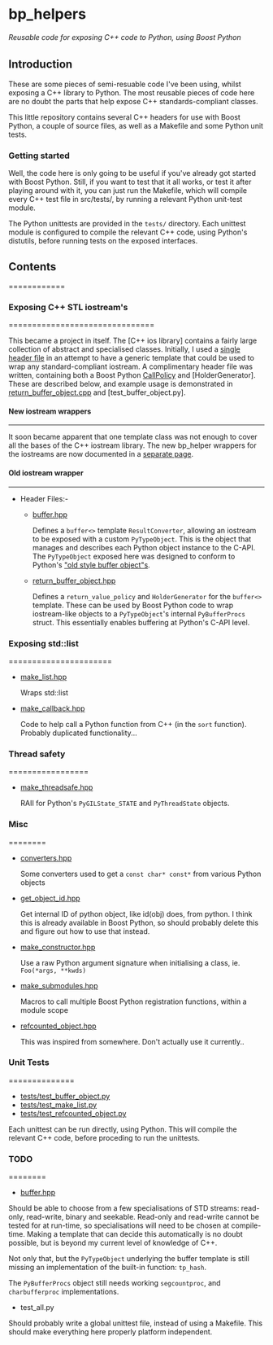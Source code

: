 #  bp_helpers

###### Reusable code for exposing C++ code to Python, using Boost Python


## Introduction

These are some pieces of semi-resuable code I've been using, whilst exposing
a C++ library to Python. The most reusable pieces of code here are no
doubt the parts that help expose C++ standards-compliant classes.

This little repository contains several C++ headers for use with Boost
Python, a couple of source files, as well as a Makefile and some
Python unit tests.


### Getting started

Well, the code here is only going to be useful if you've already got 
started with Boost Python. Still, if you want to test that it all works,
or test it after playing around with it, you can just run the Makefile, 
which will compile every C++ test file in src/tests/, by running a relevant 
Python unit-test module.

The Python unittests are provided in the `tests/` directory. Each unittest
module is configured to compile the relevant C++ code, using Python's distutils, 
before running tests on the exposed interfaces.


## Contents
============

### Exposing C++ STL iostream's
===============================

This became a project in itself. The [C++ ios library] contains a fairly large
collection of abstract and specialised classes. Initially, I used a [single
header file][buffer.hpp] in an attempt to have a generic template that could be 
used to wrap any standard-compliant iostream. A complimentary header file was
written, containing both a Boost Python [CallPolicy] and [HolderGenerator].
These are described below, and example usage is demonstrated in
[return_buffer_object.cpp] and [test_buffer_object.py].

#### New iostream wrappers
--------------------------

It soon became apparent that one template class was not enough to cover all the
bases of the C++ iostream library. The new bp_helper wrappers for the iostreams
are now documented in a [separate page][iostream wrappers].

#### Old iostream wrapper
-------------------------

- Header Files:-
  - [buffer.hpp]

    Defines a `buffer<>` template `ResultConverter`, allowing an iostream to
    be exposed with a custom `PyTypeObject`. This is the object that manages
    and describes each Python object instance to the C-API. The `PyTypeObject`
    exposed here was designed to conform to Python's 
    ["old style buffer object"s][1].
  - [return_buffer_object.hpp]

    Defines a `return_value_policy` and `HolderGenerator` for the `buffer<>`
    template. These can be used by Boost Python code to wrap iostream-like 
    objects to a `PyTypeObject`'s internal `PyBufferProcs` struct. This 
    essentially enables buffering at Python's C-API level.


### Exposing std::list
======================

- [make_list.hpp]

  Wraps std::list

- [make_callback.hpp]

  Code to help call a Python function from C++ (in the `sort` function).
  Probably duplicated functionality...


### Thread safety
=================

- [make_threadsafe.hpp]

  RAII for Python's `PyGILState_STATE` and `PyThreadState` objects.


### Misc
========

- [converters.hpp]

  Some converters used to get a `const char* const*` from various Python objects

- [get_object_id.hpp]

  Get internal ID of python object, like id(obj) does, from python. I think this is 
  already available in Boost Python, so should probably delete this and figure out 
  how to use that instead.

- [make_constructor.hpp]

  Use a raw Python argument signature when initialising a class, ie. `Foo(*args, **kwds)`

- [make_submodules.hpp]

  Macros to call multiple Boost Python registration functions, within a module scope

- [refcounted_object.hpp]

  This was inspired from somewhere. Don't actually use it currently..

### Unit Tests
==============

- [tests/test_buffer_object.py]
- [tests/test_make_list.py]
- [tests/test_refcounted_object.py]

Each unittest can be run directly, using Python. This will compile the relevant C++ code,
before proceding to run the unittests.

### TODO
========

- [buffer.hpp]

Should be able to choose from a few specialisations of STD streams: read-only, read-write,
binary and seekable. Read-only and read-write cannot be tested for at run-time, so 
specialisations will need to be chosen at compile-time. Making a template that can decide 
this automatically is no doubt possible, but is beyond my current level of knowledge of C++.

Not only that, but the `PyTypeObject` underlying the buffer template is still missing an
implementation of the built-in function: `tp_hash`.

The `PyBufferProcs` object still needs working `segcountproc`, and `charbufferproc`
implementations.


- test_all.py

Should probably write a global unittest file, instead of using a Makefile. This should make
everything here properly platform independent.

[1]: http://docs.python.org/2/c-api/buffer.html#old-style-buffer-objects

[C++ io library]: http://www.cplusplus.com/reference/ios/
[CallPolicy]: http://www.boost.org/doc/libs/1_53_0/libs/python/doc/v2/CallPolicies.html#CallPolicies-concept
[ResultConverter]: http://www.boost.org/doc/libs/1_53_0/libs/python/doc/v2/ResultConverter.html#ResultConverter-concept
[ResultConverterGenerator]: http://www.boost.org/doc/libs/1_53_0/libs/python/doc/v2/ResultConverter.html#ResultConverterGenerator-concept

[iostream wrappers]: ./IOSTREAM.md
[buffer.hpp]: https://github.com/alexleach/bp_helpers/blob/master/include/boost_helpers/buffer.hpp
[converters.hpp]: https://github.com/alexleach/bp_helpers/blob/master/include/boost_helpers/converters.hpp
[get_object_id.hpp]: https://github.com/alexleach/bp_helpers/blob/master/include/boost_helpers/get_object_id.hpp
[return_buffer_object.hpp]: https://github.com/alexleach/bp_helpers/blob/master/include/boost_helpers/return_buffer_object.hpp
[refcounted_object.hpp]: https://github.com/alexleach/bp_helpers/blob/master/include/boost_helpers/refcounted_object.hpp
[make_constructor.hpp]: https://github.com/alexleach/bp_helpers/blob/master/include/boost_helpers/make_constructor.hpp
[make_submodules.hpp]: https://github.com/alexleach/bp_helpers/blob/master/include/boost_helpers/make_submodules.hpp
[make_threadsafe.hpp]: https://github.com/alexleach/bp_helpers/blob/master/include/boost_helpers/make_threadsafe.hpp

[buffer.cpp]: https://github.com/alexleach/bp_helpers/blob/master/src/buffer.cpp
[return_buffer_object.cpp]: https://github.com/alexleach/bp_helpers/blob/master/src/return_buffer_object.cpp
[make_list.hpp]: https://github.com/alexleach/bp_helpers/blob/master/src/make_list.cpp
[make_callback.hpp]: https://github.com/alexleach/bp_helpers/blob/master/src/make_callback.cpp

[tests/test_buffer_object.py]: http://github.com/alexleach/bp_helpers/blob/master/tests/test_buffer_object.py
[tests/test_make_list.py]: http://github.com/alexleach/bp_helpers/blob/master/tests/test_make_list.py
[tests/test_refcounted_object.py]: http://github.com/alexleach/bp_helpers/blob/master/tests/test_refcounted_object.py

